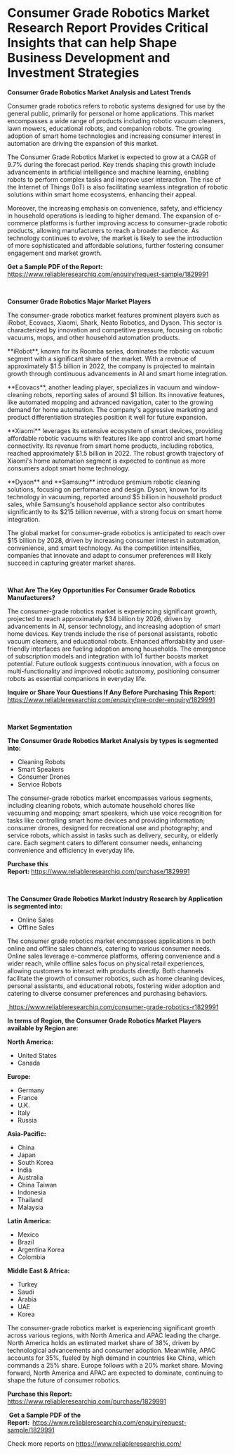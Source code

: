 <p><h1>Consumer Grade Robotics Market Research Report Provides Critical Insights that can help Shape Business Development and Investment Strategies</h1></p><p><strong>Consumer Grade Robotics Market Analysis and Latest Trends</strong></p>
<p><p>Consumer grade robotics refers to robotic systems designed for use by the general public, primarily for personal or home applications. This market encompasses a wide range of products including robotic vacuum cleaners, lawn mowers, educational robots, and companion robots. The growing adoption of smart home technologies and increasing consumer interest in automation are driving the expansion of this market.</p><p>The Consumer Grade Robotics Market is expected to grow at a CAGR of 9.7% during the forecast period. Key trends shaping this growth include advancements in artificial intelligence and machine learning, enabling robots to perform complex tasks and improve user interaction. The rise of the Internet of Things (IoT) is also facilitating seamless integration of robotic solutions within smart home ecosystems, enhancing their appeal.</p><p>Moreover, the increasing emphasis on convenience, safety, and efficiency in household operations is leading to higher demand. The expansion of e-commerce platforms is further improving access to consumer-grade robotic products, allowing manufacturers to reach a broader audience. As technology continues to evolve, the market is likely to see the introduction of more sophisticated and affordable solutions, further fostering consumer engagement and market growth.</p></p>
<p><strong>Get a Sample PDF of the Report:&nbsp;</strong> <a href="https://www.reliableresearchiq.com/enquiry/request-sample/1829991?utm_campaign=2251&utm_medium=2&utm_source=Github&utm_content=ia&utm_term=09022025&utm_id=consumer-grade-robotics">https://www.reliableresearchiq.com/enquiry/request-sample/1829991</a></p>
<p>&nbsp;</p>
<p><strong>Consumer Grade Robotics Major Market Players</strong></p>
<p><p>The consumer-grade robotics market features prominent players such as iRobot, Ecovacs, Xiaomi, Shark, Neato Robotics, and Dyson. This sector is characterized by innovation and competitive pressure, focusing on robotic vacuums, mops, and other household automation products.</p><p>**iRobot**, known for its Roomba series, dominates the robotic vacuum segment with a significant share of the market. With a revenue of approximately $1.5 billion in 2022, the company is projected to maintain growth through continuous advancements in AI and smart home integration.</p><p>**Ecovacs**, another leading player, specializes in vacuum and window-cleaning robots, reporting sales of around $1 billion. Its innovative features, like automated mopping and advanced navigation, cater to the growing demand for home automation. The company's aggressive marketing and product differentiation strategies position it well for future expansion.</p><p>**Xiaomi** leverages its extensive ecosystem of smart devices, providing affordable robotic vacuums with features like app control and smart home connectivity. Its revenue from smart home products, including robotics, reached approximately $1.5 billion in 2022. The robust growth trajectory of Xiaomi's home automation segment is expected to continue as more consumers adopt smart home technology.</p><p>**Dyson** and **Samsung** introduce premium robotic cleaning solutions, focusing on performance and design. Dyson, known for its technology in vacuuming, reported around $5 billion in household product sales, while Samsung's household appliance sector also contributes significantly to its $215 billion revenue, with a strong focus on smart home integration.</p><p>The global market for consumer-grade robotics is anticipated to reach over $15 billion by 2028, driven by increasing consumer interest in automation, convenience, and smart technology. As the competition intensifies, companies that innovate and adapt to consumer preferences will likely succeed in capturing greater market shares.</p></p>
<p>&nbsp;</p>
<p><strong>What Are The Key Opportunities For Consumer Grade Robotics Manufacturers?</strong></p>
<p><p>The consumer-grade robotics market is experiencing significant growth, projected to reach approximately $34 billion by 2026, driven by advancements in AI, sensor technology, and increasing adoption of smart home devices. Key trends include the rise of personal assistants, robotic vacuum cleaners, and educational robots. Enhanced affordability and user-friendly interfaces are fueling adoption among households. The emergence of subscription models and integration with IoT further boosts market potential. Future outlook suggests continuous innovation, with a focus on multi-functionality and improved robotic autonomy, positioning consumer robots as essential companions in everyday life.</p></p>
<p><strong>Inquire or Share Your Questions If Any Before Purchasing This Report:</strong> <a href="https://www.reliableresearchiq.com/enquiry/pre-order-enquiry/1829991?utm_campaign=2251&utm_medium=2&utm_source=Github&utm_content=ia&utm_term=09022025&utm_id=consumer-grade-robotics">https://www.reliableresearchiq.com/enquiry/pre-order-enquiry/1829991</a></p>
<p>&nbsp;</p>
<p><strong>Market Segmentation</strong></p>
<p><strong>The Consumer Grade Robotics Market Analysis by types is segmented into:</strong></p>
<p><ul><li>Cleaning Robots</li><li>Smart Speakers</li><li>Consumer Drones</li><li>Service Robots</li></ul></p>
<p><p>The consumer-grade robotics market encompasses various segments, including cleaning robots, which automate household chores like vacuuming and mopping; smart speakers, which use voice recognition for tasks like controlling smart home devices and providing information; consumer drones, designed for recreational use and photography; and service robots, which assist in tasks such as delivery, security, or elderly care. Each segment caters to different consumer needs, enhancing convenience and efficiency in everyday life.</p></p>
<p><strong>Purchase this Report:&nbsp;</strong><a href="https://www.reliableresearchiq.com/purchase/1829991?utm_campaign=2251&utm_medium=2&utm_source=Github&utm_content=ia&utm_term=09022025&utm_id=consumer-grade-robotics">https://www.reliableresearchiq.com/purchase/1829991</a></p>
<p>&nbsp;</p>
<p><strong>The Consumer Grade Robotics Market Industry Research by Application is segmented into:</strong></p>
<p><ul><li>Online Sales</li><li>Offline Sales</li></ul></p>
<p><p>The consumer grade robotics market encompasses applications in both online and offline sales channels, catering to various consumer needs. Online sales leverage e-commerce platforms, offering convenience and a wider reach, while offline sales focus on physical retail experiences, allowing customers to interact with products directly. Both channels facilitate the growth of consumer robotics, such as home cleaning devices, personal assistants, and educational robots, fostering wider adoption and catering to diverse consumer preferences and purchasing behaviors.</p></p>
<p><a href="https://www.reliableresearchiq.com/consumer-grade-robotics-r1829991?utm_campaign=2251&utm_medium=2&utm_source=Github&utm_content=ia&utm_term=09022025&utm_id=consumer-grade-robotics">&nbsp;https://www.reliableresearchiq.com/consumer-grade-robotics-r1829991</a></p>
<p><strong>In terms of Region, the Consumer Grade Robotics Market Players available by Region are:</strong></p>
<p>
    <p> <strong> North America: </strong>
        <ul>
            <li>United States</li>
            <li>Canada</li>
        </ul>
        </p> 
    <p> <strong> Europe: </strong>
        <ul>
            <li>Germany</li>
            <li>France</li>
            <li>U.K.</li>
            <li>Italy</li>
            <li>Russia</li>
        </ul>
        </p> 
    <p> <strong> Asia-Pacific: </strong>
        <ul>
            <li>China</li>
            <li>Japan</li>
            <li>South Korea</li>
            <li>India</li>
            <li>Australia</li>
            <li>China Taiwan</li>
            <li>Indonesia</li>
            <li>Thailand</li>
            <li>Malaysia</li>
        </ul>
        </p> 
    <p> <strong> Latin America: </strong>
        <ul>
            <li>Mexico</li>
            <li>Brazil</li>
            <li>Argentina Korea</li>
            <li>Colombia</li>
        </ul>
        </p> 
    <p> <strong> Middle East & Africa: </strong>
        <ul>
            <li>Turkey</li>
            <li>Saudi</li>
            <li>Arabia</li>
            <li>UAE</li>
            <li>Korea</li>
        </ul>
    </p>
    </p>
<p><p>The consumer-grade robotics market is experiencing significant growth across various regions, with North America and APAC leading the charge. North America holds an estimated market share of 38%, driven by technological advancements and consumer adoption. Meanwhile, APAC accounts for 35%, fueled by high demand in countries like China, which commands a 25% share. Europe follows with a 20% market share. Moving forward, North America and APAC are expected to dominate, continuing to shape the future of consumer robotics.</p></p>
<p><strong>Purchase this Report: </strong><a href="https://www.reliableresearchiq.com/purchase/1829991?utm_campaign=2251&utm_medium=2&utm_source=Github&utm_content=ia&utm_term=09022025&utm_id=consumer-grade-robotics">https://www.reliableresearchiq.com/purchase/1829991</a></p>
<p>&nbsp;<strong>Get a Sample PDF of the Report:&nbsp;&nbsp;</strong><a href="https://www.reliableresearchiq.com/enquiry/request-sample/1829991?utm_campaign=2251&utm_medium=2&utm_source=Github&utm_content=ia&utm_term=09022025&utm_id=consumer-grade-robotics">https://www.reliableresearchiq.com/enquiry/request-sample/1829991</a></p>
<p><strong></strong></p>
<p>Check more reports on <a href="https://www.reliableresearchiq.com/?utm_campaign=2251&utm_medium=2&utm_source=Github&utm_content=ia&utm_term=09022025&utm_id=consumer-grade-robotics">https://www.reliableresearchiq.com/</a></p>